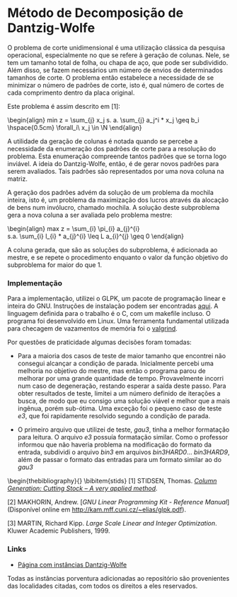 # Método de Decomposição de Dantzig-Wolfe

O problema de corte unidimensional é uma utilização clássica da pesquisa
operacional, especialmente no que se refere à geração de colunas. Nele,
se tem um tamanho total de folha, ou chapa de aço, que pode ser subdividido.
Além disso, se fazem necessários um número de envios de determinados tamanhos
de corte. O problema então estabelece a necessidade de se minimizar o número
de padrões de corte, isto é, qual número de cortes de cada comprimento dentro
da placa original.

Este problema é assim descrito em [1]:

\begin{align}
min z = \sum_{j} x_j
        s. a. \sum_{j} a_j^i * x_j \geq b_i  \hspace{0.5cm}    \forall_i\\
        x_j \in \N
\end{align}

A utilidade da geração de colunas é notada quando se percebe a necessidade da
enumeração dos padrões de corte para a resolução do problema. Esta enumeração
compreende tantos padrões que se torna logo inviável. A ideia do Dantzig-Wolfe,
então, é de gerar novos padrões para serem avaliados. Tais padrões são
representados por uma nova coluna na matriz.

  A geração dos padrões advém da solução de um problema da mochila inteira, isto é,
um problema da maximização dos lucros através da alocação de bens num invólucro,
chamado mochila. A solução deste subproblema gera a nova coluna a ser avaliada
pelo problema mestre:

\begin{align}
max z = \sum_{i} \pi_{i} a_{j}^{i}\
        s.a. \sum_{i} l_{i} * a_{j}^{i} \leq L
        a_{i}^{j} \geq 0
\end{align}

A coluna gerada, que são as soluções do subproblema, é adicionada ao mestre, e
se repete o procedimento enquanto o valor da função objetivo do subproblema
for maior do que 1.

### Implementação
Para a implementação, utilizei o  GLPK, um pacote de programação
linear e inteira do GNU. Instruções de instalação podem ser
encontradas [aqui](https://en.wikibooks.org/wiki/GLPK/Linux_OS#Install).
A linguagem definida para o trabalho é o C, com um makefile incluso.
O programa foi desenvolvido em Linux. Uma ferramenta fundamental utilizada
para checagem de vazamentos de memória foi o [valgrind](http://valgrind.org/).

Por questões de praticidade algumas decisões foram tomadas:

* Para a maioria dos casos de teste de maior tamanho que encontrei não consegui
alcançar a condição de parada. Inicialmente percebi uma melhoria no objetivo do
mestre, mas então o programa parou de melhorar por uma grande quantidade de tempo.
Provavelmente incorri num caso de degeneração, restando
esperar a saída deste passo. Para obter resultados de teste, limitei a um número definido de iterações a busca, de modo que eu consigo uma solução viável e melhor que a mais ingênua, porém sub-ótima.
Uma exceção foi o pequeno caso de teste
*e3*, que foi rapidamente resolvido segundo a condição de parada.

* O primeiro arquivo que utilizei de teste, *gau3*, tinha a melhor
formatação para leitura. O arquivo *e3* possuía formatação similar.
Como o professor informou que não haveria problema na modificação do formato
da entrada, subdividi o arquivo *bin3* em arquivos *bin3HARD0*... *bin3HARD9*, além de passar o formato das entradas para um formato similar ao
do *gau3*


\begin{thebibliography}{}
\bibitem{stids}
[1] STIDSEN, Thomas. [*Column Generation: Cutting Stock – A very
  applied method*](http://www.columbia.edu/~cs2035/courses/ieor4600.S07/columngeneration.pdf).

[2] MAKHORIN, Andrew. [*GNU Linear Programming Kit - Reference Manual*](Disponível online em http://kam.mff.cuni.cz/~elias/glpk.pdf).

[3] MARTIN, Richard Kipp. *Large Scale Linear and Integer Optimization*. Kluwer Academic Publishers, 1999.


### Links
* [Página com instâncias Dantzig-Wolfe](http://www.math.tu-dresden.de/~capad/)

Todas as instâncias porventura adicionadas ao repositório são provenientes das localidades
citadas, com todos os direitos a eles reservados.

